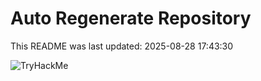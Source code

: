 # Auto Regenerate Repository

This README was last updated: 2025-08-28 17:43:30

 ![TryHackMe](https://tryhackme.com/badge/533634)